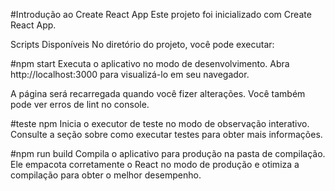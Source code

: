 #Introdução ao Create React App
Este projeto foi inicializado com Create React App.

Scripts Disponíveis
No diretório do projeto, você pode executar:

#npm start
Executa o aplicativo no modo de desenvolvimento.
Abra http://localhost:3000 para visualizá-lo em seu navegador.

A página será recarregada quando você fizer alterações.
Você também pode ver erros de lint no console.

#teste npm
Inicia o executor de teste no modo de observação interativo.
Consulte a seção sobre como executar testes para obter mais informações.

#npm run build
Compila o aplicativo para produção na pasta de compilação.
Ele empacota corretamente o React no modo de produção e otimiza a compilação para obter o melhor desempenho.


